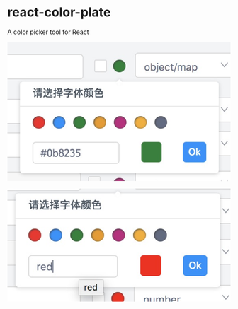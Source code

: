 # react-color-plate
A color picker tool for React

![demo](static/images/demo1.jpeg)

![demo](static/images/demo2.jpeg)
